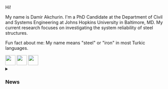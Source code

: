 Hi!

My name is Damir Akchurin. I'm a PhD Candidate at the Department of Civil and Systems Engineering at Johns Hopkins University in Baltimore, MD. My current research focuses on investigating the system reliability of steel structures.

Fun fact about me: My name means "steel" or "iron" in most Turkic languages.

<div align = "left">
  <img src="https://cdn.jsdelivr.net/gh/devicons/devicon/icons/julia/julia-original.svg" width = 32/>
  <img src="https://cdn.jsdelivr.net/gh/devicons/devicon/icons/matlab/matlab-original.svg" width = 32/>
  <img src="https://cdn.jsdelivr.net/gh/devicons/devicon/icons/python/python-original.svg" width = 32/>
</div>

<details>
  <summary>
    <h3>
      News
    </h3>
  </summary>

  - May 11, 2022: [Я учусь в Johns Hopkins University: Казахстанец и кыргызстанец об учебе в самом крупном исследовательском центре мира](https://weproject.media/articles/detail/ya-uchus-v-johns-hopkins-university-kazakhstanets-i-kyrgyzstanets-ob-uchebe-v-samom-krupnom-issledov/)
  - Mar 25, 2021: [American Iron and Steel Institute Publishes New Cold-Formed Steel Research Reports by SUNY Poly Professor Zhanjie Li and Undergraduate Damir Akchurin](https://sunypoly.edu/news/american-iron-and-steel-institute-publishes-new-cold-formed-steel-research-reports-suny-poly.html)
  - Mar 24, 2021: [AISI Publishes Three New Cold-Formed Steel Research Reports](https://informedinfrastructure.com/63215/aisi-publishes-three-new-cold-formed-steel-research-reports/)
</details>
